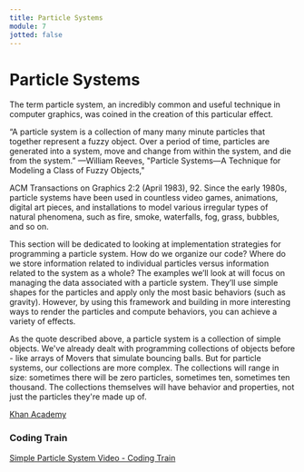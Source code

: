 ```yaml
---
title: Particle Systems
module: 7
jotted: false
---
```


# Particle Systems

The term particle system, an incredibly common and useful technique in computer graphics, was coined in the creation of this particular effect.

<quote>“A particle system is a collection of many many minute particles that together represent a fuzzy object. Over a period of time, particles are generated into a system, move and change from within the system, and die from the system.” —William Reeves, "Particle Systems—A Technique for Modeling a Class of Fuzzy Objects," </quote>

ACM Transactions on Graphics 2:2 (April 1983), 92.
Since the early 1980s, particle systems have been used in countless video games, animations, digital art pieces, and installations to model various irregular types of natural phenomena, such as fire, smoke, waterfalls, fog, grass, bubbles, and so on.

This section will be dedicated to looking at implementation strategies for programming a particle system. How do we organize our code? Where do we store information related to individual particles versus information related to the system as a whole? The examples we’ll look at will focus on managing the data associated with a particle system. They’ll use simple shapes for the particles and apply only the most basic behaviors (such as gravity). However, by using this framework and building in more interesting ways to render the particles and compute behaviors, you can achieve a variety of effects.

As the quote described above, a particle system is a collection of simple objects. We've already dealt with programming collections of objects before - like arrays of Movers that simulate bouncing balls. But for particle systems, our collections are more complex. The collections will range in size: sometimes there will be zero particles, sometimes ten, sometimes ten thousand.  The collections themselves will have behavior and properties, not just the particles they're made up of.

<a href="https://www.khanacademy.org/computing/computer-programming/programming-natural-simulations/programming-particle-systems/a/intro-to-particle-systems" target="_new">Khan Academy</a> 

### Coding Train

<a href="https://www.youtube.com/embed/UcdigVaIYAk" data-lity>Simple Particle System Video - Coding Train</a>